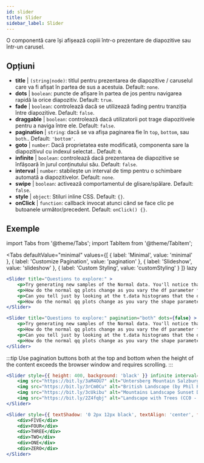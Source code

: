 ```yaml
---
id: slider 
title: Slider
sidebar_label: Slider
---
```


O componentă care își afișează copiii într-o prezentare de diapozitive sau într-un carusel.

## Opțiuni

* __title__ | `(string|node)`: titlul pentru prezentarea de diapozitive / caruselul care va fi afișat în partea de sus a acestuia. Default: `none`.
* __dots__ | `boolean`: puncte de afișare în partea de jos pentru navigarea rapidă la orice diapozitiv. Default: `true`.
* __fade__ | `boolean`: controlează dacă se utilizează fading pentru tranziția între diapozitive. Default: `false`.
* __draggable__ | `boolean`: controlează dacă utilizatorii pot trage diapozitivele pentru a naviga între ele. Default: `false`.
* __pagination__ | `string`: dacă se va afișa paginarea fie în `top`, `bottom`, sau `both`.. Default: `'bottom'`.
* __goto__ | `number`: Dacă proprietatea este modificată, componenta sare la diapozitivul cu indexul selectat.. Default: `0`.
* __infinite__ | `boolean`: controlează dacă prezentarea de diapozitive se înfășoară în jurul conținutului său. Default: `false`.
* __interval__ | `number`: stabilește un interval de timp pentru o schimbare automată a diapozitivelor. Default: `none`.
* __swipe__ | `boolean`: activează comportamentul de glisare/spălare. Default: `false`.
* __style__ | `object`: Stiluri inline CSS. Default: `{}`.
* __onClick__ | `function`: callback invocat atunci când se face clic pe butoanele următor/precedent. Default: `onClick() {}`.


## Exemple


import Tabs from '@theme/Tabs';
import TabItem from '@theme/TabItem';

<Tabs
    defaultValue="minimal"
    values={[
        { label: 'Minimal', value: 'minimal' },
        { label: 'Customize Pagination', value: 'pagination' },
        { label: 'Slideshow', value: 'slideshow' },
        { label: 'Custom Styling', value: 'customStyling' }
    ]}
    lazy
>

<TabItem value="minimal">

```jsx live
<Slider title="Questions to explore:" >
    <p>Try generating new samples of the Normal data. You'll notice that the points don't always lie exactly on the line. This is typical variation. As you generate more random realizations of this plot you'll get better calibrated to the kind of deviation you can expect to see from this large a sample of Normal data.</p>
    <p>How do the normal qq plots change as you vary the df parameter for the t-distributed data?</p>
    <p>Can you tell just by looking at the t.data histograms that the data aren't normally distributed? Is it easier to tell from the QQ plots?</p>
    <p>How do the normal qq plots change as you vary the shape parameter in the gamma-distributed data?</p>
</Slider>
```

</TabItem>

<TabItem value="pagination">

```jsx live
<Slider title="Questions to explore:" pagination="both" dots={false} >
    <p>Try generating new samples of the Normal data. You'll notice that the points don't always lie exactly on the line. This is typical variation. As you generate more random realizations of this plot you'll get better calibrated to the kind of deviation you can expect to see from this large a sample of Normal data.</p>
    <p>How do the normal qq plots change as you vary the df parameter for the t-distributed data?</p>
    <p>Can you tell just by looking at the t.data histograms that the data aren't normally distributed? Is it easier to tell from the QQ plots?</p>
    <p>How do the normal qq plots change as you vary the shape parameter in the gamma-distributed data?</p>
</Slider>
```

:::tip
Use pagination buttons both at the top and bottom when the height of the content exceeds the browser window and requires scrolling.
:::

</TabItem>

<TabItem value="slideshow">

```jsx live
<Slider style={{ height: 400, background: 'black' }} infinite interval={2000} >
    <img src="https://bit.ly/3aM4OU7" alt="Untersberg Mountain Salzburg (by Giuseppe Milo, CC BY 3.0)" />
    <img src="https://bit.ly/3rCm0Cu" alt="British Landscape (by Phil Riley, Pixabay License)" />
    <img src="https://bit.ly/3cUkibu" alt="Mountains Landscape Sunset Dusk (Pixabay License)" />
    <img src="https://bit.ly/2Z4fqbj" alt="Landscape with Trees (CC0 - Public Domain)" /> 
</Slider>
```

</TabItem>

<TabItem value="customStyling">

```jsx live
<Slider style={{ textShadow: '0 2px 12px black', textAlign: 'center', fontSize: 90 }} infinite interval={1000} >
    <div>FIVE</div>
    <div>FOUR</div>
    <div>THREE</div>
    <div>TWO</div>
    <div>ONE</div>
    <div>ZERO</div>
</Slider>
```

</TabItem>

</Tabs>


